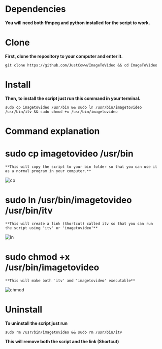 # Dependencies

**You will need both ffmpeg and python installed for the script to work.**


# Clone

**First, clone the repository to your computer and enter it.**
  ```
  git clone https://github.com/JustCoww/ImageToVideo && cd ImageToVideo
  ```


# Install

**Then, to install the script just run this command in your terminal.**

  ```
  sudo cp imagetovideo /usr/bin && sudo ln /usr/bin/imagetovideo /usr/bin/itv && sudo chmod +x /usr/bin/imagetovideo
  ```
  
  
# Command explanation


  # sudo cp imagetovideo /usr/bin

    **This will copy the script to your bin folder so that you can use it as a normal program in your computer.**
    
  ![cp](https://user-images.githubusercontent.com/68345611/147874902-b5385cc3-3f52-480d-9e1f-764050f95698.png)
  
  # sudo ln /usr/bin/imagetovideo /usr/bin/itv

    **This will create a link (Shortcut) called itv so that you can run the script using 'itv' or 'imagetovideo'**
    
  ![ln](https://user-images.githubusercontent.com/68345611/147874878-2bd010d3-ed3f-4e80-ab5f-e30e5aaeb3a8.png)

  # sudo chmod +x /usr/bin/imagetovideo

    **This will make both 'itv' and 'imagetovideo' executable**
    
  ![chmod](https://user-images.githubusercontent.com/68345611/147874928-e0bf745a-be5e-44b1-a2da-ec2f6c4fe5b6.png)


# Uninstall

**To uninstall the script just run**
  ```
  sudo rm /usr/bin/imagetovideo && sudo rm /usr/bin/itv
  ```
**This will remove both the script and the link (Shortcut)**
